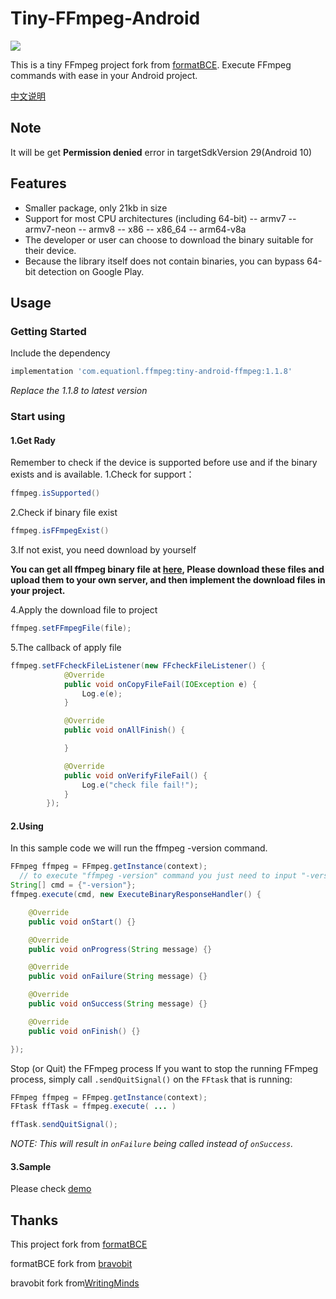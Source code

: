 # Tiny-FFmpeg-Android
![](https://api.bintray.com/packages/likehide/maven/tiny-android-ffmpeg/images/download.svg)

This is a tiny FFmpeg project fork from  [formatBCE](https://github.com/formatBCE/FFmpeg-Android).
Execute FFmpeg commands with ease in your Android project.

[中文说明](./README_ZH.md)

## Note
It will be get **Permission denied** error in targetSdkVersion 29(Android 10)

## Features
- Smaller package, only 21kb in size
- Support for most CPU architectures (including 64-bit)
-- armv7
-- armv7-neon
-- armv8
-- x86
-- x86_64
-- arm64-v8a
- The developer or user can choose to download the binary suitable for their device.
- Because the library itself does not contain binaries, you can bypass 64-bit detection on Google Play.

## Usage
### Getting Started
Include the dependency
```gradle 
implementation 'com.equationl.ffmpeg:tiny-android-ffmpeg:1.1.8'
```
_Replace the 1.1.8 to latest version_
### Start using
#### 1.Get Rady

Remember to check if the device is supported before use and if the binary exists and is available.
1.Check for support：
```java 
ffmpeg.isSupported()
``` 
2.Check if binary file exist
```java 
ffmpeg.isFFmpegExist()
``` 
3.If not exist, you need download by yourself

**You can get all ffmpeg binary file at [here](https://github.com/formatBCE/FFmpeg-Android/tree/master/android-ffmpeg/src/main/assets), 
Please download these files and upload them to your own server, and then implement the download files in your project.**

4.Apply the download file to project
```java 
ffmpeg.setFFmpegFile(file);
``` 
5.The callback of apply file
```java 
ffmpeg.setFFcheckFileListener(new FFcheckFileListener() {
            @Override
            public void onCopyFileFail(IOException e) {
                Log.e(e);
            }

            @Override
            public void onAllFinish() {

            }

            @Override
            public void onVerifyFileFail() {
                Log.e("check file fail!");
            }
        });
``` 

#### 2.Using
In this sample code we will run the ffmpeg -version command.
```java
FFmpeg ffmpeg = FFmpeg.getInstance(context);
  // to execute "ffmpeg -version" command you just need to input "-version"
String[] cmd = {"-version"};
ffmpeg.execute(cmd, new ExecuteBinaryResponseHandler() {

    @Override
    public void onStart() {}

    @Override
    public void onProgress(String message) {}

    @Override
    public void onFailure(String message) {}

    @Override
    public void onSuccess(String message) {}

    @Override
    public void onFinish() {}

});
```

Stop (or Quit) the FFmpeg process
If you want to stop the running FFmpeg process, simply call `.sendQuitSignal()` on the `FFtask` that is running:

```java
FFmpeg ffmpeg = FFmpeg.getInstance(context);
FFtask ffTask = ffmpeg.execute( ... )

ffTask.sendQuitSignal();
```

_NOTE: This will result in `onFailure` being called instead of `onSuccess`._



#### 3.Sample
Please check [demo](https://github.com/equationl/Tiny-FFmpeg-Android/tree/master/sample/src/main/java/com/equationl/ffmpeg/example/MainActivity.java)

## Thanks
This project fork from [formatBCE](https://github.com/formatBCE/FFmpeg-Android)

formatBCE fork from [bravobit](https://github.com/bravobit/FFmpeg-Android)

bravobit fork from[WritingMinds](https://github.com/WritingMinds/ffmpeg-android-java)

